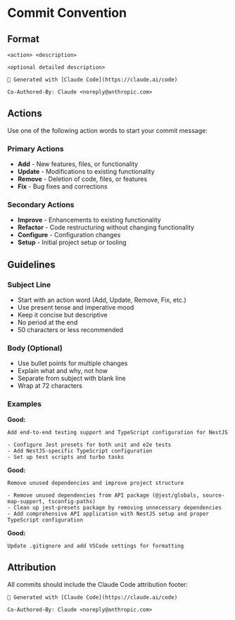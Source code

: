 # Commit Convention

## Format

```
<action> <description>

<optional detailed description>

🤖 Generated with [Claude Code](https://claude.ai/code)

Co-Authored-By: Claude <noreply@anthropic.com>
```

## Actions

Use one of the following action words to start your commit message:

### Primary Actions
- **Add** - New features, files, or functionality
- **Update** - Modifications to existing functionality
- **Remove** - Deletion of code, files, or features
- **Fix** - Bug fixes and corrections

### Secondary Actions
- **Improve** - Enhancements to existing functionality
- **Refactor** - Code restructuring without changing functionality
- **Configure** - Configuration changes
- **Setup** - Initial project setup or tooling

## Guidelines

### Subject Line
- Start with an action word (Add, Update, Remove, Fix, etc.)
- Use present tense and imperative mood
- Keep it concise but descriptive
- No period at the end
- 50 characters or less recommended

### Body (Optional)
- Use bullet points for multiple changes
- Explain what and why, not how
- Separate from subject with blank line
- Wrap at 72 characters

### Examples

**Good:**
```
Add end-to-end testing support and TypeScript configuration for NestJS

- Configure Jest presets for both unit and e2e tests
- Add NestJS-specific TypeScript configuration 
- Set up test scripts and turbo tasks
```

**Good:**
```
Remove unused dependencies and improve project structure

- Remove unused dependencies from API package (@jest/globals, source-map-support, tsconfig-paths)
- Clean up jest-presets package by removing unnecessary dependencies
- Add comprehensive API application with NestJS setup and proper TypeScript configuration
```

**Good:**
```
Update .gitignore and add VSCode settings for formatting
```

## Attribution

All commits should include the Claude Code attribution footer:

```
🤖 Generated with [Claude Code](https://claude.ai/code)

Co-Authored-By: Claude <noreply@anthropic.com>
```